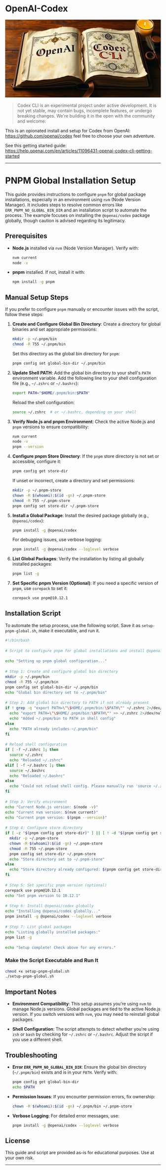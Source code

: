 # OpenAI-Codex
![](codex.png)
> Codex CLI is an experimental project under active development. It is not yet stable, may contain bugs, incomplete features, or undergo breaking changes. We're building it in the open with the community and welcome:

This is an opionated install and setup for Codex from OpenAI: https://github.com/openai/codex feel free to choose your own adventure.

See this getting started guide: https://help.openai.com/en/articles/11096431-openai-codex-cli-getting-started

---

# PNPM Global Installation Setup

This guide provides instructions to configure `pnpm` for global package installations, especially in an environment using `nvm` (Node Version Manager). It includes steps to resolve common errors like `ERR_PNPM_NO_GLOBAL_BIN_DIR` and an installation script to automate the process. The example focuses on installing the `@openai/codex` package globally, though caution is advised regarding its legitimacy.

## Prerequisites

- **Node.js** installed via `nvm` (Node Version Manager). Verify with:
  ```bash
  nvm current
  node -v
  ```
- **pnpm** installed. If not, install it with:
  ```bash
  npm install -g pnpm
  ```

## Manual Setup Steps

If you prefer to configure `pnpm` manually or encounter issues with the script, follow these steps:

1. **Create and Configure Global Bin Directory**:
   Create a directory for global binaries and set appropriate permissions:
   ```bash
   mkdir -p ~/.pnpm/bin
   chmod -R 755 ~/.pnpm/bin
   ```
   Set this directory as the global bin directory for `pnpm`:
   ```bash
   pnpm config set global-bin-dir ~/.pnpm/bin
   ```

2. **Update Shell PATH**:
   Add the global bin directory to your shell's `PATH` environment variable. Add the following line to your shell configuration file (e.g., `~/.zshrc` or `~/.bashrc`):
   ```bash
   export PATH="$HOME/.pnpm/bin:$PATH"
   ```
   Reload the shell configuration:
   ```bash
   source ~/.zshrc  # or ~/.bashrc, depending on your shell
   ```

3. **Verify Node.js and pnpm Environment**:
   Check the active Node.js and `pnpm` versions to ensure compatibility:
   ```bash
   nvm current
   node -v
   pnpm --version
   ```

4. **Configure pnpm Store Directory**:
   If the `pnpm` store directory is not set or accessible, configure it:
   ```bash
   pnpm config get store-dir
   ```
   If unset or incorrect, create a directory and set permissions:
   ```bash
   mkdir -p ~/.pnpm-store
   chown -R $(whoami):$(id -gn) ~/.pnpm-store
   chmod -R 755 ~/.pnpm-store
   pnpm config set store-dir ~/.pnpm-store
   ```

5. **Install a Global Package**:
   Install the desired package globally (e.g., `@openai/codex`):
   ```bash
   pnpm install -g @openai/codex
   ```
   For debugging issues, use verbose logging:
   ```bash
   pnpm install -g @openai/codex --loglevel verbose
   ```

6. **List Global Packages**:
   Verify the installation by listing all globally installed packages:
   ```bash
   pnpm list -g
   ```

7. **Set Specific pnpm Version (Optional)**:
   If you need a specific version of `pnpm`, use `corepack` to set it:
   ```bash
   corepack use pnpm@10.12.1
   ```

## Installation Script

To automate the setup process, use the following script. Save it as `setup-pnpm-global.sh`, make it executable, and run it.

```bash
#!/bin/bash

# Script to configure pnpm for global installations and install @openai/codex

echo "Setting up pnpm global configuration..."

# Step 1: Create and configure global bin directory
mkdir -p ~/.pnpm/bin
chmod -R 755 ~/.pnpm/bin
pnpm config set global-bin-dir ~/.pnpm/bin
echo "Global bin directory set to ~/.pnpm/bin"

# Step 2: Add global bin directory to PATH if not already present
if ! grep -q "export PATH=\"\$HOME/.pnpm/bin:\$PATH\"" ~/.zshrc 2>/dev/null && ! grep -q "export PATH=\"\$HOME/.pnpm/bin:\$PATH\"" ~/.bashrc 2>/dev/null; then
  echo "export PATH=\"\$HOME/.pnpm/bin:\$PATH\"" >> ~/.zshrc 2>/dev/null || echo "export PATH=\"\$HOME/.pnpm/bin:\$PATH\"" >> ~/.bashrc
  echo "Added ~/.pnpm/bin to PATH in shell config"
else
  echo "PATH already includes ~/.pnpm/bin"
fi

# Reload shell configuration
if [ -f ~/.zshrc ]; then
  source ~/.zshrc
  echo "Reloaded ~/.zshrc"
elif [ -f ~/.bashrc ]; then
  source ~/.bashrc
  echo "Reloaded ~/.bashrc"
else
  echo "Could not reload shell config. Please manually run 'source ~/.zshrc' or 'source ~/.bashrc'"
fi

# Step 3: Verify environment
echo "Current Node.js version: $(node -v)"
echo "Current nvm version: $(nvm current)"
echo "Current pnpm version: $(pnpm --version)"

# Step 4: Configure store directory
if [ -z "$(pnpm config get store-dir)" ] || [ ! -d "$(pnpm config get store-dir)" ]; then
  mkdir -p ~/.pnpm-store
  chown -R $(whoami):$(id -gn) ~/.pnpm-store
  chmod -R 755 ~/.pnpm-store
  pnpm config set store-dir ~/.pnpm-store
  echo "Store directory set to ~/.pnpm-store"
else
  echo "Store directory already configured: $(pnpm config get store-dir)"
fi

# Step 5: Set specific pnpm version (optional)
corepack use pnpm@10.12.1
echo "Set pnpm version to 10.12.1"

# Step 6: Install @openai/codex globally
echo "Installing @openai/codex globally..."
pnpm install -g @openai/codex --loglevel verbose

# Step 7: List global packages
echo "Listing globally installed packages:"
pnpm list -g

echo "Setup complete! Check above for any errors."
```

### **Make the Script Executable and Run It**

```bash
chmod +x setup-pnpm-global.sh
./setup-pnpm-global.sh
```

## Important Notes

- **Environment Compatibility**: This setup assumes you're using `nvm` to manage Node.js versions. Global packages are tied to the active Node.js version. If you switch versions with `nvm`, you may need to reinstall global packages.

- **Shell Configuration**: The script attempts to detect whether you're using `zsh` or `bash` by checking for `~/.zshrc` or `~/.bashrc`. Adjust the script if you use a different shell.

## Troubleshooting

- **Error `ERR_PNPM_NO_GLOBAL_BIN_DIR`**: Ensure the global bin directory (`~/.pnpm/bin`) exists and is in your `PATH`. Verify with:
  ```bash
  pnpm config get global-bin-dir
  echo $PATH
  ```
- **Permission Issues**: If you encounter permission errors, fix ownership:
  ```bash
  chown -R $(whoami):$(id -gn) ~/.pnpm/bin ~/.pnpm-store
  ```
- **Verbose Logging**: For detailed error messages, use:
  ```bash
  pnpm install -g @openai/codex --loglevel verbose
  ```

## License

This guide and script are provided as-is for educational purposes. Use at your own risk.

---

